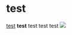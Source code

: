 <h1>test</h1>
<a href="http://test.ru/">test</a>
<b>test</b>
test test test <img src="https://avatars0.githubusercontent.com/u/30893306?v=4&s=40">